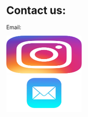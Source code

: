<!DOCTYPE html>
<html>
<head>

</body>
    <h1>Contact us:</h1>
    <p>Email: </p>
</body>

<div class="container">
  <a href="https://www.instagram.com/umarylandigem/">
  <img class="image" src="insta.png" width ="200" height="100">
  <div class="overlay">
  
<div class="container">
  <a href="mailto:umarylandigem@gmail.com"> 
  <img class="image" src="email.png" width ="200" height="100">
  <div class="overlay">
</html>
    


